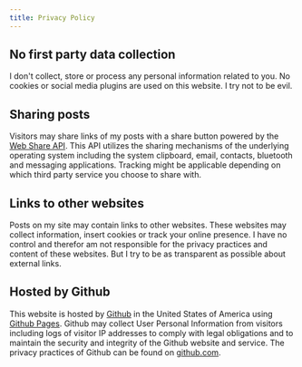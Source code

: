 ```yaml
---
title: Privacy Policy
---
```


## No first party data collection

I don't collect, store or process any personal information related to you.
No cookies or social media plugins are used on this website.
I try not to be evil.

## Sharing posts

Visitors may share links of my posts with a share button powered by the [Web Share API](https://developer.mozilla.org/en-US/docs/Web/API/Web_Share_API). This API utilizes the sharing mechanisms of the underlying operating system including the system clipboard, email, contacts, bluetooth and messaging applications. Tracking might be applicable depending on which third party service you choose to share with.

## Links to other websites

Posts on my site may contain links to other websites. These websites may collect information, insert cookies or track your online presence. I have no control and therefor am not responsible for the privacy practices and content of these websites. But I try to be as transparent as possible about external links.

## Hosted by Github

This website is hosted by [Github](https://github.com) in the United States of America using [Github Pages](https://docs.github.com/en/pages).
Github may collect User Personal Information from visitors including logs of visitor IP addresses to comply with legal obligations and to maintain the security and integrity of the Github website and service.
The privacy practices of Github can be found on [github.com](https://docs.github.com/en/github/site-policy/global-privacy-practices).
